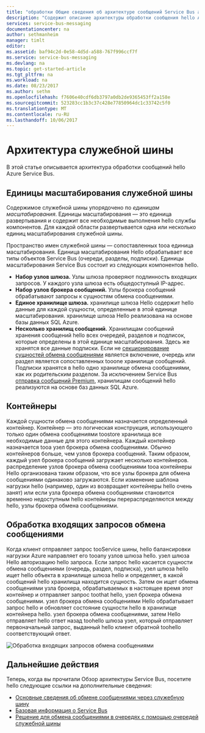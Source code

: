```yaml
---
title: "обработки Общие сведения об архитектуре сообщений Service Bus aaaAzure | Документы Microsoft"
description: "Содержит описание архитектуры обработки сообщения hello Azure Service Bus."
services: service-bus-messaging
documentationcenter: na
author: sethmanheim
manager: timlt
editor: 
ms.assetid: baf94c2d-0e58-4d5d-a588-767f996ccf7f
ms.service: service-bus-messaging
ms.devlang: na
ms.topic: get-started-article
ms.tgt_pltfrm: na
ms.workload: na
ms.date: 08/23/2017
ms.author: sethm
ms.openlocfilehash: f7606e40cdf6db3797a0db2de9365453ff2a158e
ms.sourcegitcommit: 523283cc1b3c37c428e77850964dc1c33742c5f0
ms.translationtype: MT
ms.contentlocale: ru-RU
ms.lasthandoff: 10/06/2017
---
```

# <a name="service-bus-architecture"></a>Архитектура служебной шины
В этой статье описывается архитектура обработки сообщений hello Azure Service Bus.

## <a name="service-bus-scale-units"></a>Единицы масштабирования служебной шины
Содержимое служебной шины упорядочено по *единицам масштабирования*. Единицы масштабирования — это единица развертывания и содержит все необходимые выполнения hello службы компонентов. Для каждой области развертывается одна или несколько единиц масштабирования служебной шины.

Пространство имен служебной шины — сопоставленных tooa единица масштабирования. Единица масштабирования Hello обрабатывает все типы объектов Service Bus (очереди, разделы, подписки). Единицы масштабирования Service Bus состоит из следующих компонентов hello.

* **Набор узлов шлюза.** Узлы шлюза проверяют подлинность входящих запросов. У каждого узла шлюза есть общедоступный IP-адрес.
* **Набор узлов брокера сообщений.** Узлы брокера сообщений обрабатывают запросы к сущностям обмена сообщениями.
* **Единое хранилище шлюза.** хранилище шлюза Hello содержит hello данные для каждой сущности, определенные в этой единице масштабирования. хранилище шлюза Hello реализована на основе базы данных SQL Azure.
* **Несколько хранилищ сообщений.** Хранилищам сообщений хранения сообщений hello всех очередей, разделов и подписок, которые определены в этой единице масштабирования. Здесь же хранятся все данные подписки. Если не [секционирование сущностей обмена сообщениями](service-bus-partitioning.md) является включение, очередь или раздел является сопоставленных tooone хранилище сообщений. Подписки хранятся в hello одно хранилище обмена сообщениями, как их родительским разделом. За исключением Service Bus [отправка сообщений Premium](service-bus-premium-messaging.md), хранилищам сообщений hello реализуются на основе баз данных SQL Azure.

## <a name="containers"></a>Контейнеры
Каждой сущности обмена сообщениями назначается определенный контейнер. Контейнер — это логическая конструкция, использующего только один обмена сообщениями toostore хранилища все необходимые данные для этого контейнера. Каждый контейнер назначается tooa узел брокера обмена сообщениями. Обычно контейнеров больше, чем узлов брокера сообщений. Таким образом, каждый узел брокера сообщений загружает несколько контейнеров. распределение узлов брокера обмена сообщениями tooa контейнеры Hello организована таким образом, что все узлы брокера для обмена сообщениями одинаково загружаются. Если изменение шаблона нагрузки hello (например, один из возвращает контейнеры hello очень занят) или если узла брокера обмена сообщениями становится временно недоступным hello контейнеры перераспределяются между hello, узлы брокера обмена сообщениями.

## <a name="processing-of-incoming-messaging-requests"></a>Обработка входящих запросов обмена сообщениями
Когда клиент отправляет запрос tooService шины, hello балансировки нагрузки Azure направляет его tooany узлов шлюза hello. узел шлюза Hello авторизацию hello запроса. Если запрос hello касается сущности обмена сообщениями (очередь, раздел, подписка), узел шлюза hello ищет hello объекта в хранилище шлюза hello и определяет, в какой сообщений hello хранилища находится сущность. Затем он ищет обмена сообщениями узла брокера, обрабатываемых в настоящее время этот контейнер и отправляет запрос toothat hello, узел брокера обмена сообщениями. узел брокера обмена сообщениями Hello обрабатывает запрос hello и обновляет состояние сущности hello в хранилище контейнера hello. узел брокера обмена сообщениями, затем Hello отправляет hello ответ назад toohello шлюза узел, который отправляет первоначальный запрос, выданный hello клиент обратной toohello соответствующий ответ.

![Обработка входящих запросов обмена сообщениями](./media/service-bus-architecture/ic690644.png)

## <a name="next-steps"></a>Дальнейшие действия
Теперь, когда вы прочитали Обзор архитектуры Service Bus, посетите hello следующие ссылки на дополнительные сведения:

* [Основные сведения об обмене сообщениями через служебную шину](service-bus-messaging-overview.md)
* [Базовая информация о Service Bus](service-bus-fundamentals-hybrid-solutions.md)
* [Решение для обмена сообщениями в очередях с помощью очередей служебной шины](service-bus-dotnet-multi-tier-app-using-service-bus-queues.md)


